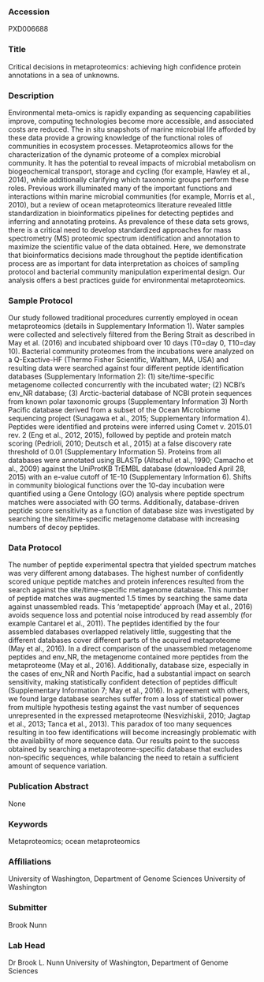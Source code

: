 ### Accession
PXD006688

### Title
Critical decisions in metaproteomics: achieving high confidence protein annotations in a sea of unknowns.

### Description
Environmental meta-omics is rapidly expanding as sequencing capabilities improve, computing technologies become more accessible, and associated costs are reduced. The in situ snapshots of marine microbial life afforded by these data provide a growing knowledge of the functional roles of communities in ecosystem processes. Metaproteomics allows for the characterization of the dynamic proteome of a complex microbial community. It has the potential to reveal impacts of microbial metabolism on biogeochemical transport, storage and cycling (for example, Hawley et al., 2014), while additionally clarifying which taxonomic groups perform these roles. Previous work illuminated many of the important functions and interactions within marine microbial communities (for example, Morris et al., 2010), but a review of ocean metaproteomics literature revealed little standardization in bioinformatics pipelines for detecting peptides and inferring and annotating proteins. As prevalence of these data sets grows, there is a critical need to develop standardized approaches for mass spectrometry (MS) proteomic spectrum identification and annotation to maximize the scientific value of the data obtained. Here, we demonstrate that bioinformatics decisions made throughout the peptide identification process are as important for data interpretation as choices of sampling protocol and bacterial community manipulation experimental design. Our analysis offers a best practices guide for environmental metaproteomics.

### Sample Protocol
Our study followed traditional procedures currently employed in ocean metaproteomics (details in Supplementary Information 1). Water samples were collected and selectively filtered from the Bering Strait as described in May et al. (2016) and incubated shipboard over 10 days (T0=day 0, T10=day 10). Bacterial community proteomes from the incubations were analyzed on a Q-Exactive-HF (Thermo Fisher Scientific, Waltham, MA, USA) and resulting data were searched against four different peptide identification databases (Supplementary Information 2): (1) site/time-specific metagenome collected concurrently with the incubated water; (2) NCBI’s env_NR database; (3) Arctic-bacterial database of NCBI protein sequences from known polar taxonomic groups (Supplementary Information 3) North Pacific database derived from a subset of the Ocean Microbiome sequencing project (Sunagawa et al., 2015; Supplementary Information 4). Peptides were identified and proteins were inferred using Comet v. 2015.01 rev. 2 (Eng et al., 2012, 2015), followed by peptide and protein match scoring (Pedrioli, 2010; Deutsch et al., 2015) at a false discovery rate threshold of 0.01 (Supplementary Information 5). Proteins from all databases were annotated using BLASTp (Altschul et al., 1990; Camacho et al., 2009) against the UniProtKB TrEMBL database (downloaded April 28, 2015) with an e-value cutoff of 1E-10 (Supplementary Information 6). Shifts in community biological functions over the 10-day incubation were quantified using a Gene Ontology (GO) analysis where peptide spectrum matches were associated with GO terms. Additionally, database-driven peptide score sensitivity as a function of database size was investigated by searching the site/time-specific metagenome database with increasing numbers of decoy peptides.

### Data Protocol
The number of peptide experimental spectra that yielded spectrum matches was very different among databases. The highest number of confidently scored unique peptide matches and protein inferences resulted from the search against the site/time-specific metagenome database. This number of peptide matches was augmented 1.5 times by searching the same data against unassembled reads. This ‘metapeptide’ approach (May et al., 2016) avoids sequence loss and potential noise introduced by read assembly (for example Cantarel et al., 2011). The peptides identified by the four assembled databases overlapped relatively little, suggesting that the different databases cover different parts of the acquired metaproteome (May et al., 2016). In a direct comparison of the unassembled metagenome peptides and env_NR, the metagenome contained more peptides from the metaproteome (May et al., 2016). Additionally, database size, especially in the cases of env_NR and North Pacific, had a substantial impact on search sensitivity, making statistically confident detection of peptides difficult (Supplementary Information 7; May et al., 2016). In agreement with others, we found large database searches suffer from a loss of statistical power from multiple hypothesis testing against the vast number of sequences unrepresented in the expressed metaproteome (Nesvizhiskii, 2010; Jagtap et al., 2013; Tanca et al., 2013). This paradox of too many sequences resulting in too few identifications will become increasingly problematic with the availability of more sequence data. Our results point to the success obtained by searching a metaproteome-specific database that excludes non-specific sequences, while balancing the need to retain a sufficient amount of sequence variation.

### Publication Abstract
None

### Keywords
Metaproteomics; ocean metaproteomics

### Affiliations
University of Washington, Department of Genome Sciences
University of Washington

### Submitter
Brook Nunn

### Lab Head
Dr Brook L. Nunn
University of Washington, Department of Genome Sciences



